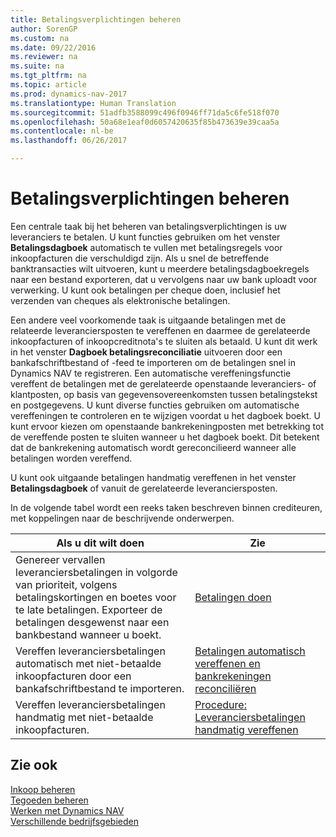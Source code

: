 ```yaml
---
title: Betalingsverplichtingen beheren
author: SorenGP
ms.custom: na
ms.date: 09/22/2016
ms.reviewer: na
ms.suite: na
ms.tgt_pltfrm: na
ms.topic: article
ms.prod: dynamics-nav-2017
ms.translationtype: Human Translation
ms.sourcegitcommit: 51adfb3588099c496f0946ff71da5c6fe518f070
ms.openlocfilehash: 50a68e1eaf0d6057420635f85b473639e39caa5a
ms.contentlocale: nl-be
ms.lasthandoff: 06/26/2017

---
```


# <a name="manage-payables"></a>Betalingsverplichtingen beheren
Een centrale taak bij het beheren van betalingsverplichtingen is uw leveranciers te betalen. U kunt functies gebruiken om het venster **Betalingsdagboek** automatisch te vullen met betalingsregels voor inkoopfacturen die verschuldigd zijn. Als u snel de betreffende banktransacties wilt uitvoeren, kunt u meerdere betalingsdagboekregels naar een bestand exporteren, dat u vervolgens naar uw bank uploadt voor verwerking. U kunt ook betalingen per cheque doen, inclusief het verzenden van cheques als elektronische betalingen.

Een andere veel voorkomende taak is uitgaande betalingen met de relateerde leveranciersposten te vereffenen en daarmee de gerelateerde inkoopfacturen of inkoopcreditnota's te sluiten als betaald. U kunt dit werk in het venster **Dagboek betalingsreconciliatie** uitvoeren door een bankafschriftbestand of -feed te importeren om de betalingen snel in Dynamics NAV te registreren. Een automatische vereffeningsfunctie vereffent de betalingen met de gerelateerde openstaande leveranciers- of klantposten, op basis van gegevensovereenkomsten tussen betalingstekst en postgegevens. U kunt diverse functies gebruiken om automatische vereffeningen te controleren en te wijzigen voordat u het dagboek boekt. U kunt ervoor kiezen om openstaande bankrekeningposten met betrekking tot de vereffende posten te sluiten wanneer u het dagboek boekt. Dit betekent dat de bankrekening automatisch wordt gereconcilieerd wanneer alle betalingen worden vereffend.

U kunt ook uitgaande betalingen handmatig vereffenen in het venster **Betalingsdagboek** of vanuit de gerelateerde leveranciersposten.

In de volgende tabel wordt een reeks taken beschreven binnen crediteuren, met koppelingen naar de beschrijvende onderwerpen.

|Als u dit wilt doen |Zie |
|---|----|
|Genereer vervallen leveranciersbetalingen in volgorde van prioriteit, volgens betalingskortingen en boetes voor te late betalingen. Exporteer de betalingen desgewenst naar een bankbestand wanneer u boekt.|[Betalingen doen](payables-make-payments.md)|
|Vereffen leveranciersbetalingen automatisch met niet-betaalde inkoopfacturen door een bankafschriftbestand te importeren.|[Betalingen automatisch vereffenen en bankrekeningen reconciliëren](receivables-apply-payments-auto-reconcile-bank-accounts.md)|
|Vereffen leveranciersbetalingen handmatig met niet-betaalde inkoopfacturen.|[Procedure: Leveranciersbetalingen handmatig vereffenen](payables-how-apply-purchase-transactions-manually.md)|

## <a name="see-also"></a>Zie ook
[Inkoop beheren](purchasing-manage-purchasing.md)  
[Tegoeden beheren](receivables-manage-receivables.md)  
[Werken met Dynamics NAV](ui-work-product.md)  
[Verschillende bedrijfsgebieden](ui-across-business-areas.md)

